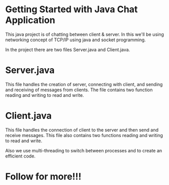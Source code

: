 # Getting Started with Java Chat Application

This java project is of chatting between client & server.
In this we'll be using networking concept of TCP/IP using java and socket programming.

In the project there are two files Server.java and Client.java.

# Server.java
This file handles the creation of server, connecting with client, and sending and receiving of messages from clients.
The file contains two function reading and writing to read and write.

# Client.java
This file handles the connection of client to the server and then send and receive messages.
This file also contains two functions reading and writing to read and write.

Also we use multi-threading to switch between processes and to create an efficient code.

# Follow for more!!!